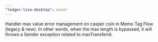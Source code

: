 ```yaml
---
"ledger-live-desktop": minor
---
```


Handler max value error management on casper coin in Memo Tag Flow (legacy & new). In other words, when the max length is bypassed, it will throws a Sender exception related to maxTransferId.
